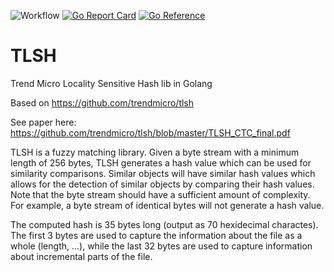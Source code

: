 ![Workflow](https://github.com/glaslos/ssdeep/actions/workflows/go.yml/badge.svg)
[![Go Report Card](https://goreportcard.com/badge/github.com/glaslos/tlsh)](https://goreportcard.com/report/github.com/glaslos/tlsh)
[![Go Reference](https://pkg.go.dev/badge/badge/glaslos/tlsh.svg)](https://pkg.go.dev/badge/glaslos/tlsh)

# TLSH
Trend Micro Locality Sensitive Hash lib in Golang

Based on https://github.com/trendmicro/tlsh

See paper here: https://github.com/trendmicro/tlsh/blob/master/TLSH_CTC_final.pdf

TLSH is a fuzzy matching library. Given a byte stream with a minimum length of 256 bytes, TLSH generates a hash value which can be used for similarity comparisons. Similar objects will have similar hash values which allows for the detection of similar objects by comparing their hash values. Note that the byte stream should have a sufficient amount of complexity. For example, a byte stream of identical bytes will not generate a hash value.

The computed hash is 35 bytes long (output as 70 hexidecimal charactes). The first 3 bytes are used to capture the information about the file as a whole (length, ...), while the last 32 bytes are used to capture information about incremental parts of the file.
